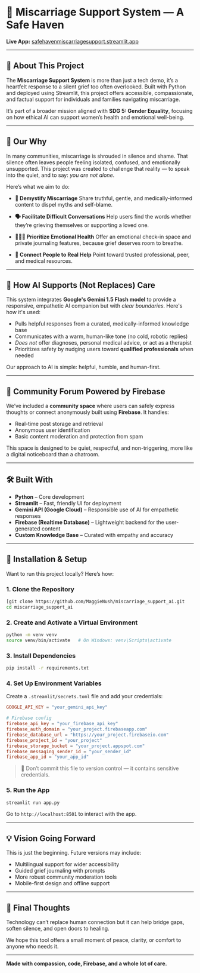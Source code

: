 # 🤍 Miscarriage Support System — A Safe Haven

**Live App:** [safehavenmiscarriagesupport.streamlit.app](https://safehavenmiscarriagesupport.streamlit.app/)

---

## 🌱 About This Project

The **Miscarriage Support System** is more than just a tech demo, it’s a heartfelt response to a silent grief too often overlooked. Built with Python and deployed using Streamlit, this project offers accessible, compassionate, and factual support for individuals and families navigating miscarriage.

It’s part of a broader mission aligned with **SDG 5: Gender Equality**, focusing on how ethical AI can support women’s health and emotional well-being.

---

## 🎯 Our Why

In many communities, miscarriage is shrouded in silence and shame. That silence often leaves people feeling isolated, confused, and emotionally unsupported. This project was created to challenge that reality — to speak into the quiet, and to say: *you are not alone*.

Here’s what we aim to do:

* **🌸 Demystify Miscarriage**
  Share truthful, gentle, and medically-informed content to dispel myths and self-blame.

* **🗣 Facilitate Difficult Conversations**
  Help users find the words whether they’re grieving themselves or supporting a loved one.

* **🧘🏾‍♀️ Prioritize Emotional Health**
  Offer an emotional check-in space and private journaling features, because grief deserves room to breathe.

* **🤝 Connect People to Real Help**
  Point toward trusted professional, peer, and medical resources.

---

## 🧠 How AI Supports (Not Replaces) Care

This system integrates **Google's Gemini 1.5 Flash model** to provide a responsive, empathetic AI companion but with *clear boundaries*. Here's how it's used:

* Pulls helpful responses from a curated, medically-informed knowledge base
* Communicates with a warm, human-like tone (no cold, robotic replies)
* *Does not* offer diagnoses, personal medical advice, or act as a therapist
* Prioritizes safety by nudging users toward **qualified professionals** when needed

Our approach to AI is simple: helpful, humble, and human-first.

---

## 🧠 Community Forum Powered by Firebase

We’ve included a **community space** where users can safely express thoughts or connect anonymously built using **Firebase**. It handles:

* Real-time post storage and retrieval
* Anonymous user identification
* Basic content moderation and protection from spam

This space is designed to be quiet, respectful, and non-triggering, more like a digital noticeboard than a chatroom.

---

## 🛠 Built With

* **Python** – Core development
* **Streamlit** – Fast, friendly UI for deployment
* **Gemini API (Google Cloud)** – Responsible use of AI for empathetic responses
* **Firebase (Realtime Database)** – Lightweight backend for the user-generated content
* **Custom Knowledge Base** – Curated with empathy and accuracy

---

## 🧩 Installation & Setup

Want to run this project locally? Here’s how:

### 1. Clone the Repository

```bash
[git clone https://github.com/MaggieNush/miscarriage_support_ai.git
cd miscarriage_support_ai
```

### 2. Create and Activate a Virtual Environment

```bash
python -m venv venv
source venv/bin/activate   # On Windows: venv\Scripts\activate
```

### 3. Install Dependencies

```bash
pip install -r requirements.txt
```

### 4. Set Up Environment Variables

Create a `.streamlit/secrets.toml` file and add your credentials:

```toml
GOOGLE_API_KEY = "your_gemini_api_key"

# Firebase config
firebase_api_key = "your_firebase_api_key"
firebase_auth_domain = "your_project.firebaseapp.com"
firebase_database_url = "https://your_project.firebaseio.com"
firebase_project_id = "your_project"
firebase_storage_bucket = "your_project.appspot.com"
firebase_messaging_sender_id = "your_sender_id"
firebase_app_id = "your_app_id"
```

> 🔐 Don’t commit this file to version control — it contains sensitive credentials.

### 5. Run the App

```bash
streamlit run app.py
```

Go to `http://localhost:8501` to interact with the app.

---

## 💡 Vision Going Forward

This is just the beginning. Future versions may include:

* Multilingual support for wider accessibility
* Guided grief journaling with prompts
* More robust community moderation tools
* Mobile-first design and offline support

---

## 🫶 Final Thoughts

Technology can’t replace human connection but it can help bridge gaps, soften silence, and open doors to healing.

We hope this tool offers a small moment of peace, clarity, or comfort to anyone who needs it.

---

**Made with compassion, code, Firebase, and a whole lot of care.**

